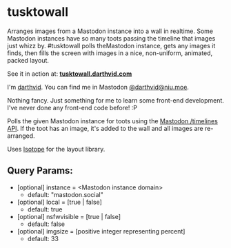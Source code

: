 # tusktowall
Arranges images from a Mastodon instance into a wall in realtime. Some Mastodon instances have so many toots passing the timeline that images just whizz by. #tusktowall polls theMastodon instance, gets any images it finds, then fills the screen with images in a nice, non-uniform, animated, packed layout.

See it in action at:
**[tusktowall.darthvid.com](http://tusktowall.darthvid.com)**

I'm [darthvid](http://darthvid.com). You can find me in Mastodon [@darthvid@niu.moe](https://niu.moe/@darthvid).

Nothing fancy. Just something for me to learn some front-end development. I've never done any front-end code before! :P

Polls the given Mastodon instance for toots using the [Mastodon /timelines API](https://github.com/tootsuite/documentation/blob/master/Using-the-API/API.md#timelines). If the toot has an image, it's added to the wall and all images are re-arranged.

Uses [Isotope](http://isotope.metafizzy.co/) for the layout library.

## Query Params:
* [optional] instance = \<Mastodon instance domain\>
	* default: "mastodon.social"
* [optional] local = [true | false]
	* default: true
* [optional] nsfwvisible = [true | false]
	* default: false
* [optional] imgsize = [positive integer representing percent]
	* default: 33

